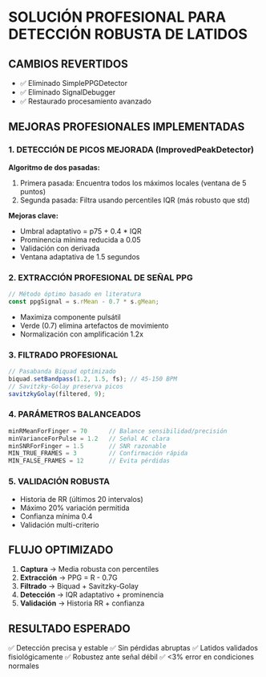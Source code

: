 # SOLUCIÓN PROFESIONAL PARA DETECCIÓN ROBUSTA DE LATIDOS

## CAMBIOS REVERTIDOS
- ✅ Eliminado SimplePPGDetector
- ✅ Eliminado SignalDebugger
- ✅ Restaurado procesamiento avanzado

## MEJORAS PROFESIONALES IMPLEMENTADAS

### 1. DETECCIÓN DE PICOS MEJORADA (ImprovedPeakDetector)

**Algoritmo de dos pasadas:**
1. Primera pasada: Encuentra todos los máximos locales (ventana de 5 puntos)
2. Segunda pasada: Filtra usando percentiles IQR (más robusto que std)

**Mejoras clave:**
- Umbral adaptativo = p75 + 0.4 * IQR
- Prominencia mínima reducida a 0.05
- Validación con derivada
- Ventana adaptativa de 1.5 segundos

### 2. EXTRACCIÓN PROFESIONAL DE SEÑAL PPG

```typescript
// Método óptimo basado en literatura
const ppgSignal = s.rMean - 0.7 * s.gMean;
```

- Maximiza componente pulsátil
- Verde (0.7) elimina artefactos de movimiento
- Normalización con amplificación 1.2x

### 3. FILTRADO PROFESIONAL

```typescript
// Pasabanda Biquad optimizado
biquad.setBandpass(1.2, 1.5, fs); // 45-150 BPM
// Savitzky-Golay preserva picos
savitzkyGolay(filtered, 9);
```

### 4. PARÁMETROS BALANCEADOS

```typescript
minRMeanForFinger = 70      // Balance sensibilidad/precisión
minVarianceForPulse = 1.2   // Señal AC clara
minSNRForFinger = 1.5       // SNR razonable
MIN_TRUE_FRAMES = 3         // Confirmación rápida
MIN_FALSE_FRAMES = 12       // Evita pérdidas
```

### 5. VALIDACIÓN ROBUSTA

- Historia de RR (últimos 20 intervalos)
- Máximo 20% variación permitida
- Confianza mínima 0.4
- Validación multi-criterio

## FLUJO OPTIMIZADO

1. **Captura** → Media robusta con percentiles
2. **Extracción** → PPG = R - 0.7G
3. **Filtrado** → Biquad + Savitzky-Golay
4. **Detección** → IQR adaptativo + prominencia
5. **Validación** → Historia RR + confianza

## RESULTADO ESPERADO

✅ Detección precisa y estable
✅ Sin pérdidas abruptas
✅ Latidos validados fisiológicamente
✅ Robustez ante señal débil
✅ <3% error en condiciones normales